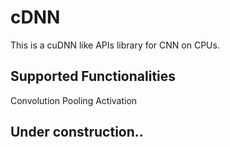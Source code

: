 # cDNN

This is a cuDNN like APIs library for CNN on CPUs.

## Supported Functionalities
Convolution
Pooling
Activation


## Under construction..
